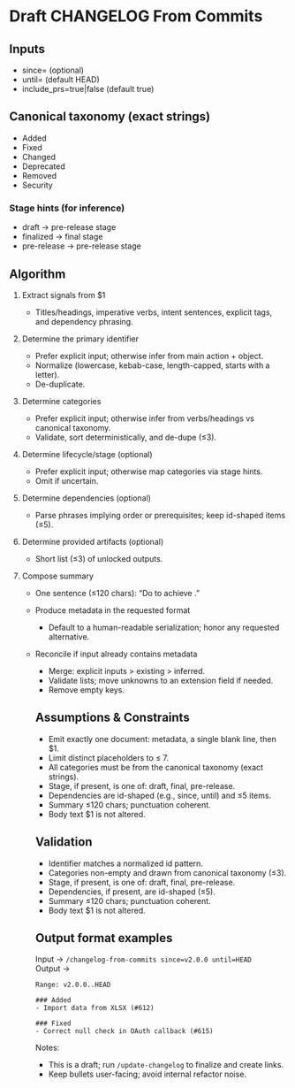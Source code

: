 # Draft CHANGELOG From Commits

## Inputs
- since=<ref or tag> (optional)
- until=<ref> (default HEAD)
- include_prs=true|false (default true)

## Canonical taxonomy (exact strings)
- Added
- Fixed
- Changed
- Deprecated
- Removed
- Security

### Stage hints (for inference)
- draft → pre-release stage
- finalized → final stage
- pre-release → pre-release stage

## Algorithm
1. Extract signals from $1  
   * Titles/headings, imperative verbs, intent sentences, explicit tags, and dependency phrasing.

2. Determine the primary identifier  
   * Prefer explicit input; otherwise infer from main action + object.  
   * Normalize (lowercase, kebab-case, length-capped, starts with a letter).  
   * De-duplicate.

3. Determine categories  
   * Prefer explicit input; otherwise infer from verbs/headings vs canonical taxonomy.  
   * Validate, sort deterministically, and de-dupe (≤3).

4. Determine lifecycle/stage (optional)  
   * Prefer explicit input; otherwise map categories via stage hints.  
   * Omit if uncertain.

5. Determine dependencies (optional)  
   * Parse phrases implying order or prerequisites; keep id-shaped items (≤5).  

6. Determine provided artifacts (optional)  
   * Short list (≤3) of unlocked outputs.

7. Compose summary  
   * One sentence (≤120 chars): “Do <verb> <object> to achieve <outcome>.”

8. Produce metadata in the requested format  
   * Default to a human-readable serialization; honor any requested alternative.

9. Reconcile if input already contains metadata  
   * Merge: explicit inputs > existing > inferred.  
   * Validate lists; move unknowns to an extension field if needed.  
   * Remove empty keys.

## Assumptions & Constraints
- Emit exactly one document: metadata, a single blank line, then $1.
- Limit distinct placeholders to ≤ 7.
- All categories must be from the canonical taxonomy (exact strings).
- Stage, if present, is one of: draft, final, pre-release.
- Dependencies are id-shaped (e.g., since, until) and ≤5 items.
- Summary ≤120 chars; punctuation coherent.
- Body text $1 is not altered.

## Validation
- Identifier matches a normalized id pattern.
- Categories non-empty and drawn from canonical taxonomy (≤3).
- Stage, if present, is one of: draft, final, pre-release.
- Dependencies, if present, are id-shaped (≤5).
- Summary ≤120 chars; punctuation coherent.
- Body text $1 is not altered.

## Output format examples
Input → `/changelog-from-commits since=v2.0.0 until=HEAD`  
Output →  

```
Range: v2.0.0..HEAD

### Added
- Import data from XLSX (#612)

### Fixed
- Correct null check in OAuth callback (#615)
```

Notes:
- This is a draft; run `/update-changelog` to finalize and create links.
- Keep bullets user-facing; avoid internal refactor noise.
